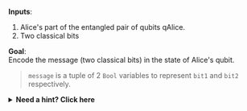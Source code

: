 **Inputs**:

1. Alice's part of the entangled pair of qubits qAlice.
2. Two classical bits

**Goal**:  
Encode the message (two classical bits) in the state of Alice's qubit.

> `message` is a tuple of 2 `Bool` variables to represent `bit1` and `bit2` respectively.

<details>
  <summary><b>Need a hint? Click here</b></summary>
Manipulate Alice's half of the entangled pair to change the joint state of the two qubits to one of the following four states based on the value of message:

- Both `0`: $\ket{\Phi^{+}} = \frac{1}{\sqrt{2}} (\ket{00} + \ket{11})$
- `bit1 == 1`: $\ket{\Phi^{-}} = \frac{1}{\sqrt{2}} (\ket{00} - \ket{11})$
- `bit2 == 1`: $\ket{\Psi^{+}} = \frac{1}{\sqrt{2}} (\ket{01} + \ket{10})$
- Both `1`: $\ket{\Psi^{-}} = \frac{1}{\sqrt{2}} (\ket{01} - \ket{10})$

</details>
